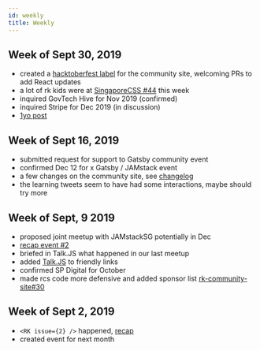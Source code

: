 ```yaml
---
id: weekly
title: Weekly
---
```


## Week of Sept 30, 2019

- created a [hacktoberfest label](https://github.com/react-knowledgeable/rk-community-site/issues?utf8=%E2%9C%93&q=+label%3Ahacktoberfest+) for the community site, welcoming PRs to add React updates
- a lot of rk kids were at [SingaporeCSS #44](https://singaporecss.github.io/44/) this week
- inquired GovTech Hive for Nov 2019 (confirmed)
- inquired Stripe for Dec 2019 (in discussion)
- [1yo post](https://reactknowledgeable.org/stories/rk-is-1yo/)

## Week of Sept 16, 2019

- submitted request for support to Gatsby community event
- confirmed Dec 12 for x Gatsby / JAMstack event
- a few changes on the community site, see [changelog](https://github.com/react-knowledgeable/rk-community-site/blob/master/CHANGELOG.md#sept-21-2019)
- the learning tweets seem to have had some interactions, maybe should try more

## Week of Sept, 9 2019

- proposed joint meetup with JAMstackSG potentially in Dec
- [recap event #2](https://reactknowledgeable.org/stories/recap-2/)
- briefed in Talk.JS what happened in our last meetup
- added [Talk.JS](https://www.singaporejs.org/talk.js/) to friendly links
- confirmed SP Digital for October
- made rcs code more defensive and added sponsor list [rk-community-site#30](https://github.com/react-knowledgeable/rk-community-site/pull/30)

## Week of Sept 2, 2019

- `<RK issue={2} />` happened, [recap](https://reactknowledgeable.org/stories/recap-2/)
- created event for next month
